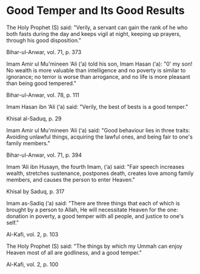 Good Temper and Its Good Results
================================

The Holy Prophet (S) said: "Verily, a servant can gain the rank of he
who both fasts during the day and keeps vigil at night, keeping up
prayers, through his good disposition."

Bihar-ul-Anwar, vol. 71, p. 373

Imam Amir ul Mu'mineen ‘Ali (‘a) told his son, Imam Hasan (‘a): "0' my
son! No wealth is more valuable than intelligence and no poverty is
similar to ignorance; no terror is worse than arrogance, and no life is
more pleasant than being good tempered."

Bihar-ul-Anwar, vol. 78, p. 111

Imam Hasan ibn ‘Ali (‘a) said: "Verily, the best of bests is a good
temper."

Khisal al-Saduq, p. 29

Imam Amir ul Mu'mineen ‘Ali (‘a) said: "Good behaviour lies in three
traits: Avoiding unlawful things, acquiring the lawful ones, and being
fair to one's family members."

Bihar-ul-Anwar, vol. 71, p. 394

Imam ‘Ali ibn Husayn, the fourth Imam, (‘a) said: "Fair speech increases
wealth, stretches sustenance, postpones death, creates love among family
members, and causes the person to enter Heaven."

Khisal by Saduq, p. 317

Imam as-Sadiq (‘a) said: "There are three things that each of which is
brought by a person to Allah, He will necessitate Heaven for the one:
donation in poverty, a good temper with all people, and justice to one's
self."

Al-Kafi, vol. 2, p. 103

The Holy Prophet (S) said: "The things by which my Ummah can enjoy
Heaven most of all are godliness, and a good temper."

Al-Kafi, vol. 2, p. 100


